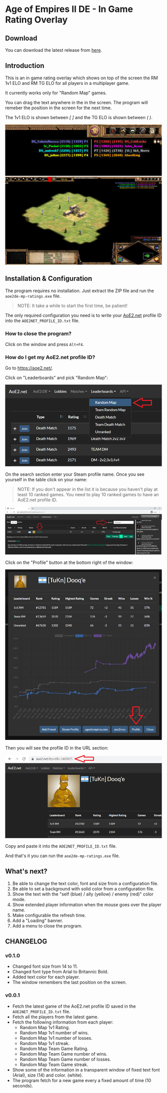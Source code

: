 # Age of Empires II DE - In Game Rating Overlay

## Download

You can download the latest release from [here](https://github.com/Dooque/aoe2-de-in-game-rating-overlay/archive/refs/tags/v0.1.0.zip).

## Introduction

This is an in game rating overlay which shows on top of the screen the RM 1v1 ELO and RM TG ELO for all players in a multiplayer game.

It currently works only for "Random Map" games.

You can drag the text anywhere in the in the screen. The program will remeber the position in the screen for the next time.

The 1v1 ELO is shown between *[ ]* and the TG ELO is shown between *( )*.

![](./res/picture1.png)
![](./res/picture2.png)

## Installation & Configuration

The program requires no installation. Just extract the ZIP file and run the `aoe2de-mp-ratings.exe` file.

> NOTE: It take a while to start the first time, be patient!

The only required configuration you need is to write your [AoE2.net](https://aoe2.net) profile ID into the `AOE2NET_PROFILE_ID.txt` file.

### How to close the program?

Click on the window and press `Alt+F4`.

### How do I get my AoE2.net profile ID?

Go to https://aoe2.net/.

Click on "Leaderboards" and pick "Random Map":

![](./res/picture3.png)

On the search section enter your Steam profile name. Once you see yourself in the table click on your name:

> NOTE: If you don't appear in the list it is because you haven't play at least 10 ranked games. You need to play 10 ranked games to have an AoE2.net profile ID.

![](./res/picture4.png)

Click on the "Profile" button at the bottom right of the window:

![](./res/picture5.png)

Then you will see the profile ID in the URL section:

![](./res/picture6.png)

Copy and paste it into the `AOE2NET_PROFILE_ID.txt` file.

And that's it you can run the `aoe2de-mp-ratings.exe` file.

## What's next?

1. Be able to change the text color, font and size from a configuration file.
2. Be able to set a background with solid color from a configuration file.
4. Show the text with the "self (blue) / ally (yellow) / enemy (red)" color mode.
5. Show extended player information when the mouse goes over the player name.
6. Make configurable the refresh time.
7. Add a "Loading" banner.
8. Add a menu to close the program.

## CHANGELOG

### v0.1.0

* Changed font size from 14 to 11.
* Changed font type from Arial to Britannic Bold. 
* Added text color for each player.
* The window remembers the last position on the screen.

### v0.0.1

* Fetch the latest game of the AoE2.net profile ID saved in the `AOE2NET_PROFILE_ID.txt` file.
* Fetch all the players from the latest game.
* Fetch the following information from each player:
  * Random Map 1v1 Rating.
  * Random Map 1v1 number of wins.
  * Random Map 1v1 number of losses.
  * Random Map 1v1 streak.
  * Random Map Team Game Rating.
  * Random Map Team Game number of wins.
  * Random Map Team Game number of losses.
  * Random Map Team Game streak.
* Show some of the information in a transparent window of fixed text font (Arial), size (14) and color. (white).
* The program fetch for a new game every a fixed amount of time (10 seconds).
